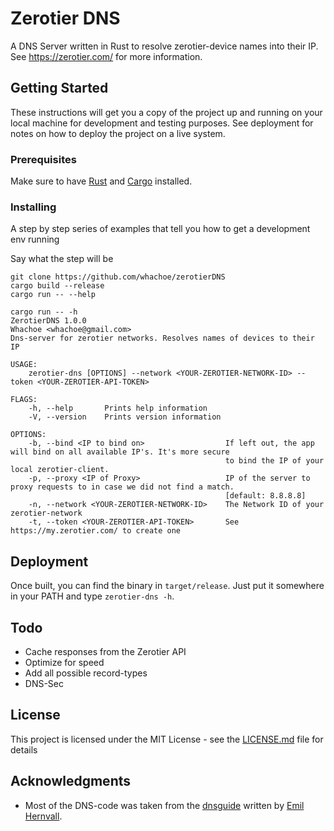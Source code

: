 # Zerotier DNS

A DNS Server written in Rust to resolve zerotier-device names into their IP. See https://zerotier.com/ for more information.

## Getting Started

These instructions will get you a copy of the project up and running on your local machine for development and testing purposes. See deployment for notes on how to deploy the project on a live system.

### Prerequisites

Make sure to have [Rust](https://www.rust-lang.org/en-US/install.html) and [Cargo](https://doc.rust-lang.org/cargo/getting-started/installation.html) installed.

### Installing

A step by step series of examples that tell you how to get a development env running

Say what the step will be

```
git clone https://github.com/whachoe/zerotierDNS
cargo build --release
cargo run -- --help
```

```
cargo run -- -h
ZerotierDNS 1.0.0
Whachoe <whachoe@gmail.com>
Dns-server for zerotier networks. Resolves names of devices to their IP

USAGE:
    zerotier-dns [OPTIONS] --network <YOUR-ZEROTIER-NETWORK-ID> --token <YOUR-ZEROTIER-API-TOKEN>

FLAGS:
    -h, --help       Prints help information
    -V, --version    Prints version information

OPTIONS:
    -b, --bind <IP to bind on>                  If left out, the app will bind on all available IP's. It's more secure
                                                to bind the IP of your local zerotier-client.
    -p, --proxy <IP of Proxy>                   IP of the server to proxy requests to in case we did not find a match.
                                                [default: 8.8.8.8]
    -n, --network <YOUR-ZEROTIER-NETWORK-ID>    The Network ID of your zerotier-network
    -t, --token <YOUR-ZEROTIER-API-TOKEN>       See https://my.zerotier.com/ to create one
```

## Deployment

Once built, you can find the binary in `target/release`. Just put it somewhere in your PATH and type `zerotier-dns -h`.

## Todo
* Cache responses from the Zerotier API
* Optimize for speed
* Add all possible record-types
* DNS-Sec

## License

This project is licensed under the MIT License - see the [LICENSE.md](LICENSE.md) file for details

## Acknowledgments

* Most of the DNS-code was taken from the [dnsguide](https://github.com/EmilHernvall/dnsguide) written by [Emil Hernvall](https://github.com/EmilHer).
